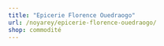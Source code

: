 ```yaml
---
title: "Epicerie Florence Ouedraogo"
url: /noyarey/epicerie-florence-ouedraogo/
shop: commodité
---
```

